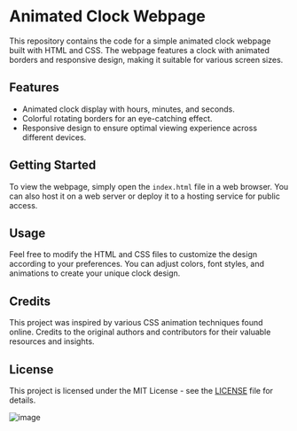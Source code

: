 # Animated Clock Webpage

This repository contains the code for a simple animated clock webpage built with HTML and CSS. The webpage features a clock with animated borders and responsive design, making it suitable for various screen sizes.

## Features

- Animated clock display with hours, minutes, and seconds.
- Colorful rotating borders for an eye-catching effect.
- Responsive design to ensure optimal viewing experience across different devices.

## Getting Started

To view the webpage, simply open the `index.html` file in a web browser. You can also host it on a web server or deploy it to a hosting service for public access.

## Usage

Feel free to modify the HTML and CSS files to customize the design according to your preferences. You can adjust colors, font styles, and animations to create your unique clock design.

## Credits

This project was inspired by various CSS animation techniques found online. Credits to the original authors and contributors for their valuable resources and insights.

## License

This project is licensed under the MIT License - see the [LICENSE](LICENSE) file for details.

![image](https://github.com/NeerajKumar805/digital-clock-neon.github.io/assets/69098331/793a172e-3030-40cd-81b6-fb8e98251504)
